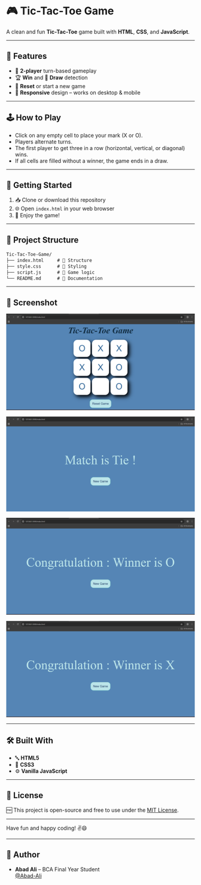 # 🎮 Tic-Tac-Toe Game

A clean and fun **Tic-Tac-Toe** game built with **HTML**, **CSS**, and **JavaScript**.

---

## 🧠 Features

* 🎯 **2-player** turn-based gameplay
* 🏆 **Win** and 🤝 **Draw** detection
* 🔁 **Reset** or start a new game
* 📱 **Responsive** design – works on desktop & mobile

---

## 🕹 How to Play

* Click on any empty cell to place your mark (X or O).
* Players alternate turns.
* The first player to get three in a row (horizontal, vertical, or diagonal) wins.
* If all cells are filled without a winner, the game ends in a draw.

---

## 🚀 Getting Started

1. 📥 Clone or download this repository
2. 🌐 Open `index.html` in your web browser
3. 🎉 Enjoy the game!

---

## 📁 Project Structure

```
Tic-Tac-Toe-Game/
├── index.html     # 🎨 Structure
├── style.css      # 💅 Styling
├── script.js      # 🧠 Game logic
└── README.md      # 📘 Documentation
```

---

## 📸 Screenshot

![First look of the game](https://github.com/Abad-Ali/Tic_Tac_Toe/blob/ced904354d0e1e61d32f8b0e4a7a34523651a9d1/Screenshot%202025-08-03%20003446.png)

![When match is tie](https://github.com/Abad-Ali/Tic_Tac_Toe/blob/ced904354d0e1e61d32f8b0e4a7a34523651a9d1/Screenshot%202025-08-03%20003459.png)

![O is winner](https://github.com/Abad-Ali/Tic_Tac_Toe/blob/ced904354d0e1e61d32f8b0e4a7a34523651a9d1/Screenshot%202025-08-03%20003516.png)

![X is winner](https://github.com/Abad-Ali/Tic_Tac_Toe/blob/ced904354d0e1e61d32f8b0e4a7a34523651a9d1/Screenshot%202025-08-03%20003529.png)

---

## 🛠️ Built With

* 🔤 **HTML5**
* 🎨 **CSS3**
* ⚙️ **Vanilla JavaScript**

---

## 📄 License

🆓 This project is open-source and free to use under the [MIT License](LICENSE).

---

Have fun and happy coding! ✌️😄

---

## 👤 Author
- **Abad Ali** – BCA Final Year Student  
  [@Abad-Ali](https://github.com/Abad-Ali)


